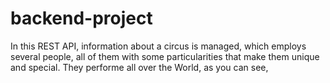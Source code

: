 # backend-project


In this REST API, information about a circus is managed, which employs several people, all of them with some particularities that make them unique and special. They performe all over the World, as you can see, 

